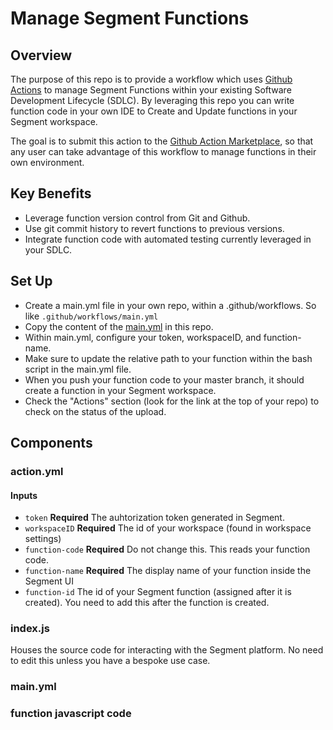 # Manage Segment Functions

## Overview
The purpose of this repo is to provide a workflow which uses [Github Actions](https://help.github.com/en/actions) to manage Segment Functions within your existing Software Development Lifecycle (SDLC). By leveraging this repo you can write function code in your own IDE to Create and Update functions in your Segment workspace.

The goal is to submit this action to the [Github Action Marketplace](https://github.com/marketplace/category/free), so that any user can take advantage of this workflow to manage functions in their own environment.

## Key Benefits
- Leverage function version control from Git and Github.
- Use git commit history to revert functions to previous versions.
- Integrate function code with automated testing currently leveraged in your SDLC.


## Set Up
- Create a main.yml file in your own repo, within a .github/workflows. So like `.github/workflows/main.yml`
- Copy the content of the [main.yml](https://github.com/samgehret/manageSegmentFunction/blob/master/.github/workflows/main.yml) in this repo.
- Within main.yml, configure your token, workspaceID, and function-name.
- Make sure to update the relative path to your function within the bash script in the main.yml file.
- When you push your function code to your master branch, it should create a function in your Segment workspace.
- Check the "Actions" section (look for the link at the top of your repo) to check on the status of the upload.


## Components

### action.yml

#### Inputs
- `token`
**Required** The auhtorization token generated in Segment.
- `workspaceID`
**Required** The id of your workspace (found in workspace settings)
- `function-code`
**Required** Do not change this. This reads your function code.
- `function-name`
**Required** The display name of your function inside the Segment UI
- `function-id`
The id of your Segment function (assigned after it is created). You need to add this after the function is created.

### index.js
Houses the source code for interacting with the Segment platform. No need to edit this unless you have a bespoke use case.

### main.yml

### function javascript code
